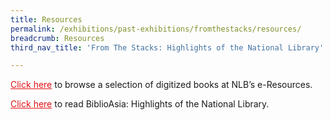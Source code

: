```yaml
---
title: Resources
permalink: /exhibitions/past-exhibitions/fromthestacks/resources/
breadcrumb: Resources
third_nav_title: 'From The Stacks: Highlights of the National Library'

---
```



<a href="http://eresources.nlb.gov.sg/printheritage/browse/from_the_stacks.aspx" style="color:#E21216;">Click here</a> to browse a selection of digitized books at NLB’s e-Resources.

<a href="http://www.nlb.gov.sg/biblioasia/vol-11-issue-4-jan-mar-2016/" style="color:#E21216;">Click here</a> to read BiblioAsia: Highlights of the National Library.
